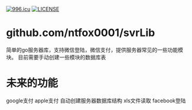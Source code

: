 [![996.icu](https://img.shields.io/badge/link-996.icu-red.svg)](https://996.icu)
[![LICENSE](https://img.shields.io/badge/license-Anti%20996-blue.svg)](https://github.com/996icu/996.ICU/blob/master/LICENSE)

# github.com/ntfox0001/svrLib
简单的go服务器库，支持微信登陆，微信支付，提供服务器常见的一些功能模块。
目前需要手动创建一些模块的数据库表
# 未来的功能
google支付
apple支付
自动创建服务器数据库结构
xls文件读取
facebook登陆
